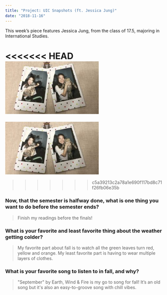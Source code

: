 ```yaml
---
title: "Project: UIC Snapshots (ft. Jessica Jung)"
date: "2018-11-16"
---
```


This week’s piece features Jessica Jung, from the class of 17.5, majoring in International Studies.

<<<<<<< HEAD
![](./images/scribejessica1-300x169.jpg)
=======
![](images/scribejessica1-300x169.jpg)
>>>>>>> c5a39213c2a78a1e690f117bd8c71f26fb06e35b

### Now, that the semester is halfway done, what is one thing you want to do before the semester ends?

> Finish my readings before the finals!

### What is your favorite and least favorite thing about the weather getting colder?

> My favorite part about fall is to watch all the green leaves turn red, yellow and orange. My least favorite part is having to wear multiple layers of clothes.

### What is your favorite song to listen to in fall, and why?

> "September" by Earth, Wind & Fire is my go to song for fall! It’s an old song but it's also an easy-to-groove song with chill vibes.
